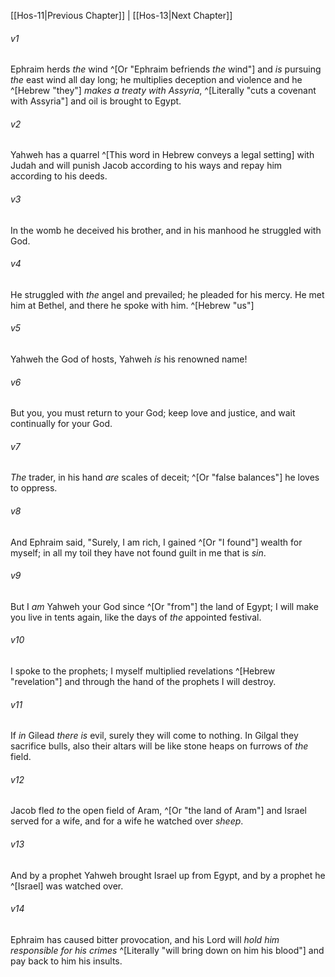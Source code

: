 ﻿---
aliases:
  - Hosea 12
---

[[Hos-11|Previous Chapter]] | [[Hos-13|Next Chapter]]

###### v1
Ephraim herds _the_ wind ^[Or "Ephraim befriends _the_ wind"]
and _is_ pursuing _the_ east wind all day long;
he multiplies deception and violence
and he ^[Hebrew "they"] _makes a treaty with Assyria_, ^[Literally "cuts a covenant with Assyria"]
and oil is brought to Egypt.

###### v2
Yahweh has a quarrel ^[This word in Hebrew conveys a legal setting] with Judah
and will punish Jacob according to his ways
and repay him according to his deeds.

###### v3
In the womb he deceived his brother,
and in his manhood he struggled with God.

###### v4
He struggled with _the_ angel and prevailed;
he pleaded for his mercy.
He met him at Bethel,
and there he spoke with him. ^[Hebrew "us"]

###### v5
Yahweh the God of hosts,
Yahweh _is_ his renowned name!

###### v6
But you, you must return to your God;
keep love and justice,
and wait continually for your God.

###### v7
_The_ trader, in his hand _are_ scales of deceit; ^[Or "false balances"]
he loves to oppress.

###### v8
And Ephraim said, "Surely, I am rich,
I gained ^[Or "I found"] wealth for myself;
in all my toil they have not found guilt in me
that is _sin_.

###### v9
But I _am_ Yahweh your God
since ^[Or "from"] the land of Egypt;
I will make you live in tents again,
like the days of _the_ appointed festival.

###### v10
I spoke to the prophets;
I myself multiplied revelations ^[Hebrew "revelation"]
and through the hand of the prophets I will destroy.

###### v11
If _in_ Gilead _there is_ evil,
surely they will come to nothing.
In Gilgal they sacrifice bulls,
also their altars will be like stone heaps
on furrows of _the_ field.

###### v12
Jacob fled _to_ the open field of Aram, ^[Or "the land of Aram"]
and Israel served for a wife,
and for a wife he watched over _sheep_.

###### v13
And by a prophet Yahweh brought
Israel up from Egypt,
and by a prophet
he ^[Israel] was watched over.

###### v14
Ephraim has caused bitter provocation,
and his Lord will _hold him responsible for his crimes_ ^[Literally "will bring down on him his blood"]
and pay back to him his insults.